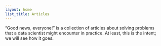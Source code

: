 ```yaml
---
layout: home
list_title: Articles
---
```


“Good news, everyone!” is a collection of articles about solving problems that a
data scientist might encounter in practice. At least, this is the intent; we
will see how it goes.
